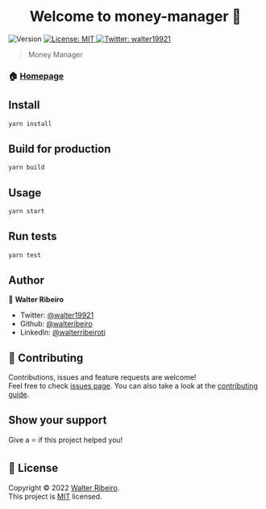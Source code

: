 <h1 align="center">Welcome to money-manager 👋</h1>
<p>
  <img alt="Version" src="https://img.shields.io/badge/version-1.0.0-blue.svg?cacheSeconds=2592000" />
  <a href="https://github.com/walteribeiro/task-manager-challenge/blob/main/LICENSE" target="_blank">
    <img alt="License: MIT" src="https://img.shields.io/badge/License-MIT-yellow.svg" />
  </a>
  <a href="https://twitter.com/walter19921" target="_blank">
    <img alt="Twitter: walter19921" src="https://img.shields.io/twitter/follow/walter19921.svg?style=social" />
  </a>
</p>

> Money Manager

### 🏠 [Homepage](https://github.com/walteribeiro/money-manager#readme)

## Install

```sh
yarn install
```

## Build for production

```sh
yarn build
```

## Usage

```sh
yarn start
```

## Run tests

```sh
yarn test
```

## Author

👤 **Walter Ribeiro**

* Twitter: [@walter19921](https://twitter.com/walter19921)
* Github: [@walteribeiro](https://github.com/walteribeiro)
* LinkedIn: [@walterribeiroti](https://linkedin.com/in/walterribeiroti)

## 🤝 Contributing

Contributions, issues and feature requests are welcome!<br />Feel free to check [issues page](https://github.com/walteribeiro/money-manager-challenge/issues). You can also take a look at the [contributing guide](https://github.com/walteribeiro/money-manager-challenge/blob/master/CONTRIBUTING.md).

## Show your support

Give a ⭐️ if this project helped you!

## 📝 License

Copyright © 2022 [Walter Ribeiro](https://github.com/walteribeiro).<br />
This project is [MIT](https://github.com/walteribeiro/money-manager-challenge/blob/main/LICENSE) licensed.

